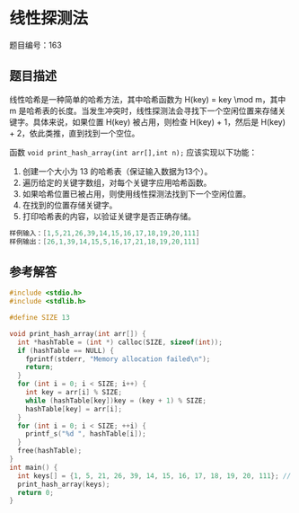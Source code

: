 # 线性探测法

题目编号：163
## 题目描述
线性哈希是一种简单的哈希方法，其中哈希函数为 H(key) = key \mod m，其中 m
是哈希表的长度。当发生冲突时，线性探测法会寻找下一个空闲位置来存储关键字。具体来说，如果位置 H(key) 被占用，则检查 H(key) + 1，然后是 H(key) + 2，依此类推，直到找到一个空位。

函数 `void print_hash_array(int arr[],int n);` 应该实现以下功能：

1. 创建一个大小为 13 的哈希表（保证输入数据为13个）。
2. 遍历给定的关键字数组，对每个关键字应用哈希函数。
3. 如果哈希位置已被占用，则使用线性探测法找到下一个空闲位置。
4. 在找到的位置存储关键字。
5. 打印哈希表的内容，以验证关键字是否正确存储。
```c
样例输入：[1,5,21,26,39,14,15,16,17,18,19,20,111]
样例输出：[26,1,39,14,15,5,16,17,21,18,19,20,111]
```
## 参考解答

```c
#include <stdio.h>
#include <stdlib.h>

#define SIZE 13

void print_hash_array(int arr[]) {
  int *hashTable = (int *) calloc(SIZE, sizeof(int));
  if (hashTable == NULL) {
    fprintf(stderr, "Memory allocation failed\n");
    return;
  }
  for (int i = 0; i < SIZE; i++) {
    int key = arr[i] % SIZE;
    while (hashTable[key])key = (key + 1) % SIZE;
    hashTable[key] = arr[i];
  }
  for (int i = 0; i < SIZE; ++i) {
    printf_s("%d ", hashTable[i]);
  }
  free(hashTable);
}
int main() {
  int keys[] = {1, 5, 21, 26, 39, 14, 15, 16, 17, 18, 19, 20, 111}; // 示例关键字数组
  print_hash_array(keys);
  return 0;
}
```